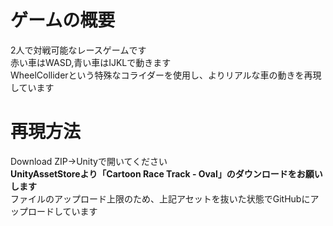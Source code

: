 # ゲームの概要  
2人で対戦可能なレースゲームです  
赤い車はWASD,青い車はIJKLで動きます  
WheelColliderという特殊なコライダーを使用し、よりリアルな車の動きを再現しています  
# 再現方法  
Download ZIP→Unityで開いてください  
**UnityAssetStoreより「Cartoon Race Track - Oval」のダウンロードをお願いします**  
ファイルのアップロード上限のため、上記アセットを抜いた状態でGitHubにアップロードしています  